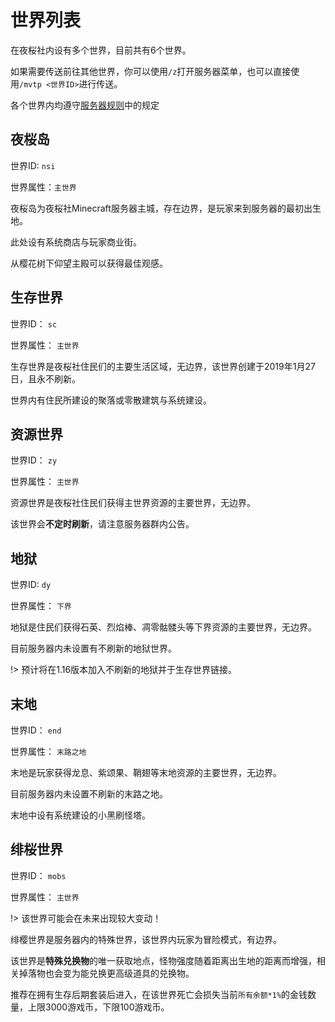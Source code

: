 # 世界列表

在夜桜社内设有多个世界，目前共有6个世界。

如果需要传送前往其他世界，你可以使用`/z`打开服务器菜单，也可以直接使用`/mvtp <世界ID>`进行传送。

各个世界内均遵守[服务器规则](NS_Server/rules.md)中的规定

## 夜桜岛

世界ID: `nsi`

世界属性：`主世界`

夜桜岛为夜桜社Minecraft服务器主城，存在边界，是玩家来到服务器的最初出生地。

此处设有系统商店与玩家商业街。

从樱花树下仰望主殿可以获得最佳观感。

## 生存世界

世界ID： `sc`

世界属性： `主世界`

生存世界是夜桜社住民们的主要生活区域，无边界，该世界创建于2019年1月27日，且永不刷新。

世界内有住民所建设的聚落或零散建筑与系统建设。

## 资源世界

世界ID： `zy`

世界属性： `主世界`

资源世界是夜桜社住民们获得主世界资源的主要世界，无边界。

该世界会**不定时刷新**，请注意服务器群内公告。

## 地狱

世界ID: `dy`

世界属性： `下界`

地狱是住民们获得石英、烈焰棒、凋零骷髅头等下界资源的主要世界，无边界。

目前服务器内未设置有不刷新的地狱世界。

!> 预计将在1.16版本加入不刷新的地狱并于生存世界链接。

## 末地

世界ID： `end`

世界属性： `末路之地`

末地是玩家获得龙息、紫颂果、鞘翅等末地资源的主要世界，无边界。

目前服务器内未设置不刷新的末路之地。

末地中设有系统建设的小黑刷怪塔。

## 绯桜世界

世界ID： `mobs`

世界属性： `主世界`

!> 该世界可能会在未来出现较大变动！

绯樱世界是服务器内的特殊世界，该世界内玩家为冒险模式，有边界。

该世界是**特殊兑换物**的唯一获取地点，怪物强度随着距离出生地的距离而增强，相关掉落物也会变为能兑换更高级道具的兑换物。

推荐在拥有生存后期套装后进入，在该世界死亡会损失当前`所有余额*1%`的金钱数量，上限3000游戏币，下限100游戏币。

